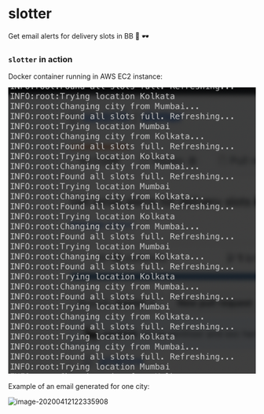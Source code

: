 # slotter
Get email alerts for delivery slots in BB :email: :dark_sunglasses:

### `slotter` in action

Docker container running in AWS EC2 instance:

![image-20200412121846370](./screenshots/image-20200412121846370.png)

Example of an email generated for one city:

![image-20200412122335908](/Users/saubhik/PycharmProjects/slotter/screenshots/image-20200412122335908.png)